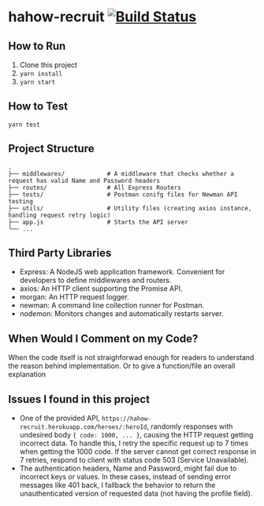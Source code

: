 # hahow-recruit [![Build Status](https://travis-ci.com/timlee0119/hahow-recruit.svg?branch=master)](https://travis-ci.com/timlee0119/hahow-recruit)
## How to Run
1. Clone this project
2. `yarn install`
3. `yarn start`
## How to Test
`yarn test`
## Project Structure
    .
    ├── middlewares/            # A middleware that checks whether a request has valid Name and Password headers
    ├── routes/                 # All Express Routers
    ├── tests/                  # Postman conifg files for Newman API testing
    ├── utils/                  # Utility files (creating axios instance, handling request retry logic)
    ├── app.js                  # Starts the API server
    └── ...
## Third Party Libraries
- Express: A NodeJS web application framework. Convenient for developers to define middlewares and routers.
- axios: An HTTP client supporting the Promise API.
- morgan: An HTTP request logger.
- newman: A command line collection runner for Postman.
- nodemon: Monitors changes and automatically restarts server.
## When Would I Comment on my Code?
When the code itself is not straighforwad enough for readers to understand the reason behind implementation. Or to give a function/file an overall explanation
## Issues I found in this project
- One of the provided API, `https://hahow-recruit.herokuapp.com/heroes/:heroId`, randomly responses with undesired body `{ code: 1000, ... }`, causing the HTTP request getting incorrect data. To handle this, I retry the specific request up to 7 times when getting the 1000 code. If the server cannot get correct response in 7 retries, respond to client with status code 503 (Service Unavailable).
- The authentication headers, Name and Password, might fail due to incorrect keys or values. In these cases, instead of sending error messages like 401 back, I fallback the behavior to return the unauthenticated version of requested data (not having the profile field).
